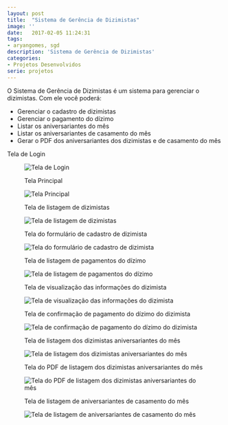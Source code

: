 ```yaml
---
layout: post
title:  "Sistema de Gerência de Dizimistas"
image: ''
date:   2017-02-05 11:24:31
tags:
- aryangomes, sgd
description: 'Sistema de Gerência de Dizimistas'
categories:
- Projetos Desenvolvidos
serie: projetos
---
```




O Sistema de Gerência de Dizimistas é um sistema para gerenciar o dizimistas. Com ele você poderá:
<ul>
	<li>Gerenciar o cadastro de dizimistas</li>
	<li>Gerenciar o pagamento do dízimo</li>
	<li>Listar os aniversariantes do mês</li>
	<li>Listar os aniversariantes de casamento do mês</li>
	<li>Gerar o PDF dos aniversariantes dos dizimistas e de casamento do mês</li>

</ul>
<figcaption>
 <p>Tela de Login</p>
	</figcaption>
<figure class="foto-legenda">
	<img class="img-responsive" src="{{ "/assets/img/2017-02-05-sistema-gerencia-dizimistas/printsgd1.jpg"}}" alt="Tela de Login">
	
</figure>

<figure class="foto-legenda">
<figcaption> <p>Tela Principal</p>
	</figcaption>
	<img class="img-responsive" src="{{ "/assets/img/2017-02-05-sistema-gerencia-dizimistas/printsgd2.jpg"}}" alt="Tela Principal">
	
</figure>

<figure class="foto-legenda">
<figcaption> <p>Tela de listagem de dizimistas</p>
	</figcaption>
	<img class="img-responsive" src="{{ "/assets/img/2017-02-05-sistema-gerencia-dizimistas/printsgd3.jpg"}}" alt="Tela de listagem de dizimistas">
	
</figure>

<figure class="foto-legenda">
<figcaption> <p>Tela do formulário de cadastro de dizimista</p>
	</figcaption>
	<img class="img-responsive" src="{{ "/assets/img/2017-02-05-sistema-gerencia-dizimistas/printsgd4.jpg"}}" alt="Tela do formulário de cadastro de dizimista">
	
</figure>

<figure class="foto-legenda">
<figcaption> <p>Tela de listagem de pagamentos do dízimo</p>
	</figcaption>
	<img class="img-responsive" src="{{ "/assets/img/2017-02-05-sistema-gerencia-dizimistas/printsgd5.jpg"}}" alt="Tela de listagem de pagamentos do dízimo">
	
</figure>

<figure class="foto-legenda">
<figcaption> <p>Tela de visualização das informações do dizimista</p>
	</figcaption>
	<img class="img-responsive" src="{{ "/assets/img/2017-02-05-sistema-gerencia-dizimistas/printsgd6.jpg"}}" alt="Tela de visualização das informações do dizimista">
	
</figure>

<figure class="foto-legenda">
<figcaption> <p>Tela de confirmação de pagamento do dízimo do dizimista</p>
	</figcaption>
	<img class="img-responsive" src="{{ "/assets/img/2017-02-05-sistema-gerencia-dizimistas/printsgd7.jpg"}}" alt="Tela de confirmação de pagamento do dízimo do dizimista">
	
</figure>

<figure class="foto-legenda">
<figcaption> <p>Tela de listagem dos dizimistas aniversariantes do mês</p>
	</figcaption>
	<img class="img-responsive" src="{{ "/assets/img/2017-02-05-sistema-gerencia-dizimistas/printsgd8.jpg"}}" alt="Tela de listagem dos dizimistas aniversariantes do mês">
	
</figure>

<figure class="foto-legenda">
<figcaption> <p>Tela do PDF de listagem dos dizimistas aniversariantes do mês</p>
	</figcaption>
	<img class="img-responsive" src="{{ "/assets/img/2017-02-05-sistema-gerencia-dizimistas/printsgd9.jpg"}}" alt="Tela do PDF de listagem dos dizimistas aniversariantes do mês">
	
</figure>

<figure class="foto-legenda">
<figcaption> <p>Tela de listagem de aniversariantes de casamento do mês</p>
	</figcaption>
	<img class="img-responsive" src="{{ "/assets/img/2017-02-05-sistema-gerencia-dizimistas/printsgd10.jpg"}}" alt="Tela de listagem de aniversariantes de casamento do mês">
	
</figure>
